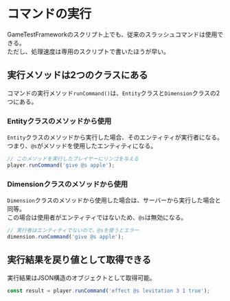 # コマンドの実行

GameTestFrameworkのスクリプト上でも、従来のスラッシュコマンドは使用できる。  
ただし、処理速度は専用のスクリプトで書いたほうが早い。


## 実行メソッドは2つのクラスにある

コマンドの実行メソッド`runCommand()`は、`Entity`クラスと`Dimension`クラスの2つにある。


### Entityクラスのメソッドから使用

`Entity`クラスのメソッドから実行した場合、そのエンティティが実行者になる。  
つまり、`@s`がメソッドを使用したエンティティになる。

```typescript
// このメソッドを実行したプレイヤーにリンゴを与える
player.runCommand('give @s apple');
```

### Dimensionクラスのメソッドから使用

`Dimension`クラスのメソッドから使用した場合は、サーバーから実行した場合と同等。  
この場合は使用者がエンティティではないため、`@s`は無効になる。

```typescript
// 実行者はエンティティでないので、@sを使うとエラー
dimension.runCommand('give @s apple');
```

## 実行結果を戻り値として取得できる

実行結果はJSON構造のオブジェクトとして取得可能。

```typescript
const result = player.runCommand('effect @s levitation 3 1 true');
```
